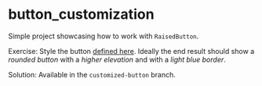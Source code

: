 # button_customization

Simple project showcasing how to work with `RaisedButton`. 

Exercise: Style the button [defined here](https://github.com/lucaspal/flutter-workshop/blob/702d27ae47274ecbdc4e709280ab7e4b650df87f/button_customization/lib/main.dart#L57). Ideally the end result should show a *rounded button* with a *higher elevation* and with a *light blue border*.

Solution: Available in the `customized-button` branch.

